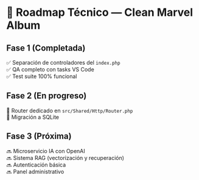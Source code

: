 # 🧭 Roadmap Técnico — Clean Marvel Album

## Fase 1 (Completada)
✅ Separación de controladores del `index.php`  
✅ QA completo con tasks VS Code  
✅ Test suite 100% funcional

## Fase 2 (En progreso)
🔄 Router dedicado en `src/Shared/Http/Router.php`  
🔄 Migración a SQLite

## Fase 3 (Próxima)
🔜 Microservicio IA con OpenAI  
🔜 Sistema RAG (vectorización y recuperación)  
🔜 Autenticación básica  
🔜 Panel administrativo

